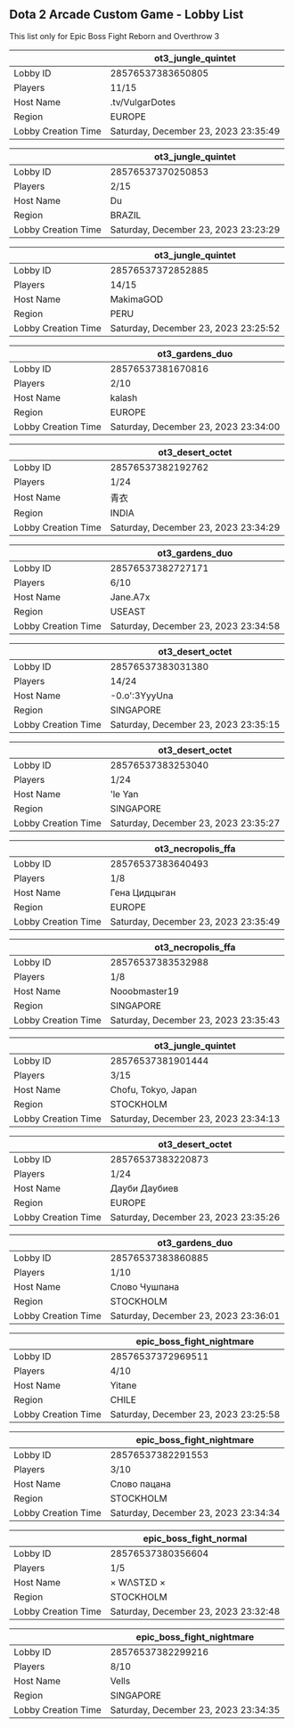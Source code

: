 ## Dota 2 Arcade Custom Game - Lobby List

This list only for Epic Boss Fight Reborn and Overthrow 3

|  | ot3_jungle_quintet |
| ------ | ------ |
| Lobby ID | 28576537383650805 |
| Players | 11/15 |
| Host Name | .tv/VulgarDotes |
| Region | EUROPE |
| Lobby Creation Time | Saturday, December 23, 2023 23:35:49 |


|  | ot3_jungle_quintet |
| ------ | ------ |
| Lobby ID | 28576537370250853 |
| Players | 2/15 |
| Host Name | Du |
| Region | BRAZIL |
| Lobby Creation Time | Saturday, December 23, 2023 23:23:29 |


|  | ot3_jungle_quintet |
| ------ | ------ |
| Lobby ID | 28576537372852885 |
| Players | 14/15 |
| Host Name | MakimaGOD |
| Region | PERU |
| Lobby Creation Time | Saturday, December 23, 2023 23:25:52 |


|  | ot3_gardens_duo |
| ------ | ------ |
| Lobby ID | 28576537381670816 |
| Players | 2/10 |
| Host Name | kalash |
| Region | EUROPE |
| Lobby Creation Time | Saturday, December 23, 2023 23:34:00 |


|  | ot3_desert_octet |
| ------ | ------ |
| Lobby ID | 28576537382192762 |
| Players | 1/24 |
| Host Name | 青衣 |
| Region | INDIA |
| Lobby Creation Time | Saturday, December 23, 2023 23:34:29 |


|  | ot3_gardens_duo |
| ------ | ------ |
| Lobby ID | 28576537382727171 |
| Players | 6/10 |
| Host Name | Jane.A7x |
| Region | USEAST |
| Lobby Creation Time | Saturday, December 23, 2023 23:34:58 |


|  | ot3_desert_octet |
| ------ | ------ |
| Lobby ID | 28576537383031380 |
| Players | 14/24 |
| Host Name | -0.o':3YyyUna |
| Region | SINGAPORE |
| Lobby Creation Time | Saturday, December 23, 2023 23:35:15 |


|  | ot3_desert_octet |
| ------ | ------ |
| Lobby ID | 28576537383253040 |
| Players | 1/24 |
| Host Name | 'le Yan |
| Region | SINGAPORE |
| Lobby Creation Time | Saturday, December 23, 2023 23:35:27 |


|  | ot3_necropolis_ffa |
| ------ | ------ |
| Lobby ID | 28576537383640493 |
| Players | 1/8 |
| Host Name | Гена Цидцыган |
| Region | EUROPE |
| Lobby Creation Time | Saturday, December 23, 2023 23:35:49 |


|  | ot3_necropolis_ffa |
| ------ | ------ |
| Lobby ID | 28576537383532988 |
| Players | 1/8 |
| Host Name | Nooobmaster19 |
| Region | SINGAPORE |
| Lobby Creation Time | Saturday, December 23, 2023 23:35:43 |


|  | ot3_jungle_quintet |
| ------ | ------ |
| Lobby ID | 28576537381901444 |
| Players | 3/15 |
| Host Name | Chofu, Tokyo, Japan |
| Region | STOCKHOLM |
| Lobby Creation Time | Saturday, December 23, 2023 23:34:13 |


|  | ot3_desert_octet |
| ------ | ------ |
| Lobby ID | 28576537383220873 |
| Players | 1/24 |
| Host Name | Дауби Даубиев |
| Region | EUROPE |
| Lobby Creation Time | Saturday, December 23, 2023 23:35:26 |


|  | ot3_gardens_duo |
| ------ | ------ |
| Lobby ID | 28576537383860885 |
| Players | 1/10 |
| Host Name | Слово Чушпана |
| Region | STOCKHOLM |
| Lobby Creation Time | Saturday, December 23, 2023 23:36:01 |


|  | epic_boss_fight_nightmare |
| ------ | ------ |
| Lobby ID | 28576537372969511 |
| Players | 4/10 |
| Host Name | Yitane |
| Region | CHILE |
| Lobby Creation Time | Saturday, December 23, 2023 23:25:58 |


|  | epic_boss_fight_nightmare |
| ------ | ------ |
| Lobby ID | 28576537382291553 |
| Players | 3/10 |
| Host Name | Слово пацана |
| Region | STOCKHOLM |
| Lobby Creation Time | Saturday, December 23, 2023 23:34:34 |


|  | epic_boss_fight_normal |
| ------ | ------ |
| Lobby ID | 28576537380356604 |
| Players | 1/5 |
| Host Name | × WΛSTΣD × |
| Region | STOCKHOLM |
| Lobby Creation Time | Saturday, December 23, 2023 23:32:48 |


|  | epic_boss_fight_nightmare |
| ------ | ------ |
| Lobby ID | 28576537382299216 |
| Players | 8/10 |
| Host Name | Vells |
| Region | SINGAPORE |
| Lobby Creation Time | Saturday, December 23, 2023 23:34:35 |


